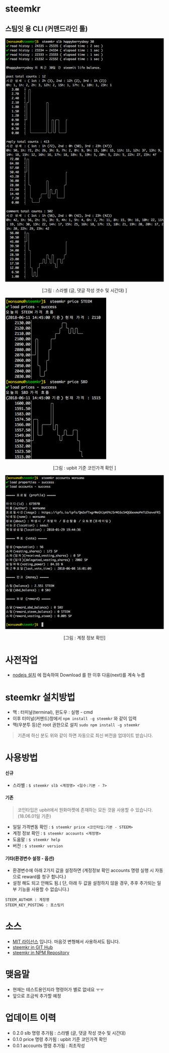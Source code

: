 # steemkr

## 스팀잇 용 CLI (커맨드라인 툴)

![ss_slb.png](https://raw.githubusercontent.com/wonsama/steemkr/master/images/ss_slb.png)
<center>[그림 : 스라벨 (글, 댓글 작성 갯수 및 시간대) ]</center>

![ss_price.png](https://raw.githubusercontent.com/wonsama/steemkr/master/images/ss_price.png)
<center>[그림 : upbit 기준 코인가격 확인 ]</center>

![ss_accounts.png](https://raw.githubusercontent.com/wonsama/steemkr/master/images/ss_accounts.png)
<center>[그림 : 계정 정보 확인]</center>

# 사전작업

* [nodejs 설치](https://nodejs.org/) 에 접속하여 Download 를 한 이후 다음(next)를 계속 누름

# steemkr 설치방법

* 맥 : 터미널(terminal), 윈도우 : 실행 - cmd
* 이후 터미널(커맨드)창에서 `npm install -g steemkr` 와 같이 입력
* 맥(우분투 등)은 root 권한으로 설치 `sudo npm install -g steemkr`

> 기존에 하신 분도 위와 같이 하면 자동으로 최신 버전을 업데이트 받습니다.

# 사용방법

#### 신규

* 스라벨 : `$ steemkr slb <계정명> <일수:기본 - 7>`

#### 기존

> 코인타입은 upbit에서 원화마켓에 존재하는 모든 것을 사용할 수 있습니다. (18.06.01일 기준)

* 일일 가격변동 확인 : `$ steemkr price <코인타입:기본 - STEEM>`
* 계정 정보 확인 : `$ steemkr accounts <계정명>`
* 도움말 : `$ steemkr help`
* 버전 : `$ steemkr version`


#### 기타(환경변수 설정 - 옵션)

* 환경변수에 아래 2가지 값을 설정하면 (계정정보 확인 accounts 명령 실행 시 자동으로 reward를 청구 합니다.)
* 설정 해도 되고 안해도 됨.( 단, 아래 두 값을 설정하지 않을 경우, 추후 추가되는 일부 기능을 사용할 수 없습니다.)

```
STEEM_AUTHOR : 계정명 
STEEM_KEY_POSTING : 포스팅키
```

# 소스

* [MIT 라이선스](https://ko.wikipedia.org/wiki/MIT_%ED%97%88%EA%B0%80%EC%84%9C) 입니다. 마음것 변형해서 사용하셔도 됩니다.
* [steemkr in GIT Hub](https://github.com/wonsama/steemkr)
* [steemkr in NPM Repository](https://www.npmjs.com/package/steemkr)

# 맺음말

* 현재는 테스트용인지라 명령어가 별로 없네요 ㅜㅜ
* 앞으로 조금씩 추가할 예정

# 업데이트 이력

* 0.2.0 slb 명령 추가됨 : 스라벨 (글, 댓글 작성 갯수 및 시간대)
* 0.1.0 price 명령 추가됨 : upbit 기준 코인가격 확인
* 0.0.1 accounts 명령 추가됨 : 최초작성
